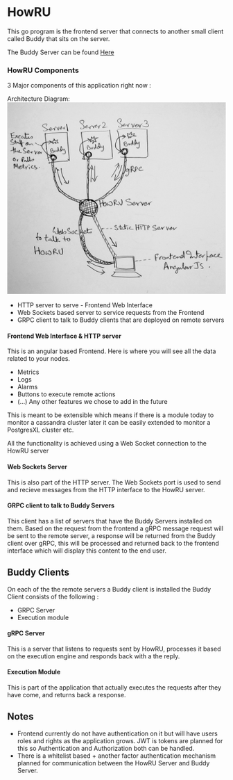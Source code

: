 # HowRU
This go program is the frontend server that connects to another small client called Buddy that sits on the server.

The Buddy Server can be found [Here](https://github.com/dminGod/Buddy)

### HowRU Components
3 Major components of this application right now :


Architecture Diagram:
![Alt text](/architecture.jpg?raw=true "HowRU Architecture")


- HTTP server to serve - Frontend Web Interface
- Web Sockets based server to service requests from the Frontend
- GRPC client to talk to Buddy clients that are deployed on remote servers


#### Frontend Web Interface & HTTP server
This is an angular based Frontend. Here is where you will see all the data related to your nodes.

- Metrics
- Logs
- Alarms
- Buttons to execute remote actions
- (...) Any other features we chose to add in the future

This is meant to be extensible which means if there is a module today to monitor a cassandra cluster later it can be
easily extended to monitor a PostgresXL cluster etc.

All the functionality is achieved using a Web Socket connection to the HowRU server

#### Web Sockets Server
This is also part of the HTTP server. The Web Sockets port is used to send and recieve messages from the HTTP interface to the HowRU server.

#### GRPC client to talk to Buddy Servers
This client has a list of servers that have the Buddy Servers installed on them. Based on the request from the frontend
a gRPC message request will be sent to the remote server, a response will be returned from the Buddy client over gRPC,
this will be processed and returned back to the frontend interface which will display this content to the end user.


## Buddy Clients
On each of the the remote servers a Buddy client is installed the Buddy Client consists of the following :
- GRPC Server
- Execution module

#### gRPC Server
This is a server that listens to requests sent by HowRU, processes it based on the execution engine and responds back
with a the reply.

#### Execution Module
This is part of the application that actually executes the requests after they have come, and returns back a response.



## Notes
- Frontend currently do not have authentication on it but will have users roles and rights as
  the application grows. JWT is tokens are planned for this so Authentication and Authorization both can be handled.
- There is a whitelist based + another factor authentication mechanism planned for communication between the HowRU Server and Buddy Server.


